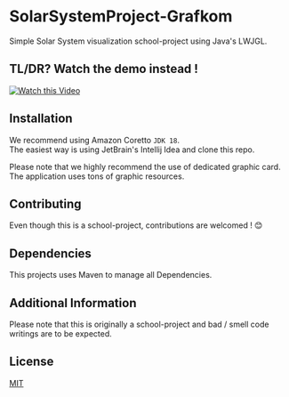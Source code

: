 # SolarSystemProject-Grafkom
Simple Solar System visualization school-project using Java's LWJGL.

## TL/DR? Watch the demo instead !  
[![Watch this Video](https://user-images.githubusercontent.com/108221736/232352577-d73d7d2b-c1a0-41f3-9943-ffba5d18f6ba.png)](https://youtu.be/zNkE1Ipp5Ag)


## Installation
We recommend using Amazon Coretto `JDK 18`.  
The easiest way is using JetBrain's Intellij Idea and clone this repo.

Please note that we highly recommend the use of dedicated graphic card.  
The application uses tons of graphic resources.

## Contributing
Even though this is a school-project, contributions are welcomed ! 😊

## Dependencies
This projects uses Maven to manage all Dependencies.

## Additional Information
Please note that this is originally a school-project and bad / smell code writings are to be expected.  

## License
[MIT](LICENSE)
